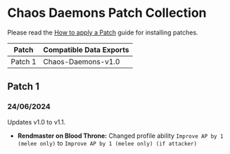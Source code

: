 # Chaos Daemons Patch Collection
Please read the [How to apply a Patch](/Guides/Patches.md) guide for installing patches.

Patch | Compatible Data Exports
--- | ---
Patch 1 | Chaos-Daemons-v1.0

## Patch 1
### 24/06/2024
  Updates v1.0 to v1.1.
  
  * **Rendmaster on Blood Throne:** Changed profile ability `Improve AP by 1 (melee only)` to  `Improve AP by 1 (melee only) (if attacker)`